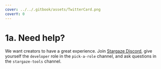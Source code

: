 ```yaml
---
cover: ../../.gitbook/assets/TwitterCard.png
coverY: 0
---
```


# 1a. Need help?

We want creators to have a great experience. Join [Stargaze Discord](https://discord.gg/stargaze), give yourself the `developer` role in the `pick-a-role` channel, and ask questions in the `stargaze-tools` channel.
